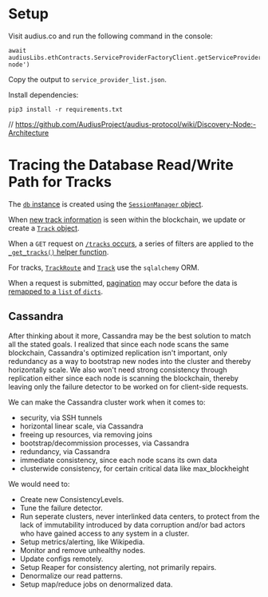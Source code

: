 # Setup

Visit audius.co and run the following command in the console:

```
await audiusLibs.ethContracts.ServiceProviderFactoryClient.getServiceProviderList('discovery-node')
```

Copy the output to `service_provider_list.json`.

Install dependencies:

```
pip3 install -r requirements.txt
```

 // https://github.com/AudiusProject/audius-protocol/wiki/Discovery-Node:-Architecture

# Tracing the Database Read/Write Path for Tracks

The [`db` instance](https://github.com/AudiusProject/audius-protocol/blob/32c4e9003aaeb2f827191f088bd7492012ec7ed9/discovery-provider/src/app.py#L506-L508) is created using the [`SessionManager` object](https://github.com/AudiusProject/audius-protocol/blob/32c4e9003aaeb2f827191f088bd7492012ec7ed9/discovery-provider/src/utils/session_manager.py).

When [new track information](https://github.com/AudiusProject/audius-protocol/blob/32c4e9003aaeb2f827191f088bd7492012ec7ed9/discovery-provider/src/tasks/tracks.py#L74) is seen within the blockchain, we update or create a [`Track` object](https://github.com/AudiusProject/audius-protocol/blob/32c4e9003aaeb2f827191f088bd7492012ec7ed9/discovery-provider/src/tasks/tracks.py#L143-L162).

When a `GET` request on [`/tracks` occurs](https://github.com/AudiusProject/audius-protocol/blob/32c4e9003aaeb2f827191f088bd7492012ec7ed9/discovery-provider/src/queries/queries.py#L95), a series of filters are applied to the [`_get_tracks()` helper function](https://github.com/AudiusProject/audius-protocol/blob/32c4e9003aaeb2f827191f088bd7492012ec7ed9/discovery-provider/src/queries/get_tracks.py#L42).

For tracks, [`TrackRoute`](https://github.com/AudiusProject/audius-protocol/blob/32c4e9003aaeb2f827191f088bd7492012ec7ed9/discovery-provider/src/models/track_route.py#L22) and [`Track`](https://github.com/AudiusProject/audius-protocol/blob/025f2f35e270335baf320de9d1bee82c37408ffe/discovery-provider/src/models/models.py#L312) use the `sqlalchemy` ORM.

When a request is submitted, [pagination](https://github.com/AudiusProject/audius-protocol/blob/025f2f35e270335baf320de9d1bee82c37408ffe/discovery-provider/src/queries/query_helpers.py#L996) may occur before the data is [remapped to a `list` of `dicts`](https://github.com/AudiusProject/audius-protocol/blob/025f2f35e270335baf320de9d1bee82c37408ffe/discovery-provider/src/utils/helpers.py#L140).

## Cassandra

After thinking about it more, Cassandra may be the best solution to match all the stated goals. I realized that since each node scans the same blockchain, Cassandra's optimized replication isn't important, only redundancy as a way to bootstrap new nodes into the cluster and thereby horizontally scale. We also won't need strong consistency through replication either since each node is scanning the blockchain, thereby leaving only the failure detector to be worked on for client-side requests.

We can make the Cassandra cluster work when it comes to:

*  security, via SSH tunnels
*  horizontal linear scale, via Cassandra
*  freeing up resources, via removing joins
*  bootstrap/decommission processes, via Cassandra
*  redundancy, via Cassandra
*  immediate consistency, since each node scans its own data
*  clusterwide consistency, for certain critical data like max_blockheight

We would need to:

* Create new ConsistencyLevels.
* Tune the failure detector.
* Run seperate clusters, never interlinked data centers, to protect from the lack of immutability introduced by data corruption and/or bad actors who have gained access to any system in a cluster.
* Setup metrics/alerting, like Wikipedia.
* Monitor and remove unhealthy nodes.
* Update configs remotely.
* Setup Reaper for consistency alerting, not primarily repairs.
* Denormalize our read patterns.
* Setup map/reduce jobs on denormalized data.
